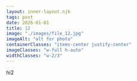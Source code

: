 ```yaml
---
layout: inner-layout.njk
tags: post
date: 2026-01-01
title: 12
image: "./images/file_12.jpg"
imageAlt: "alt for photo"
containerClasses: "items-center justify-center"
imageClasses: "w-full h-auto"
widthClasses: "w-2/3"
---
```


hi2
